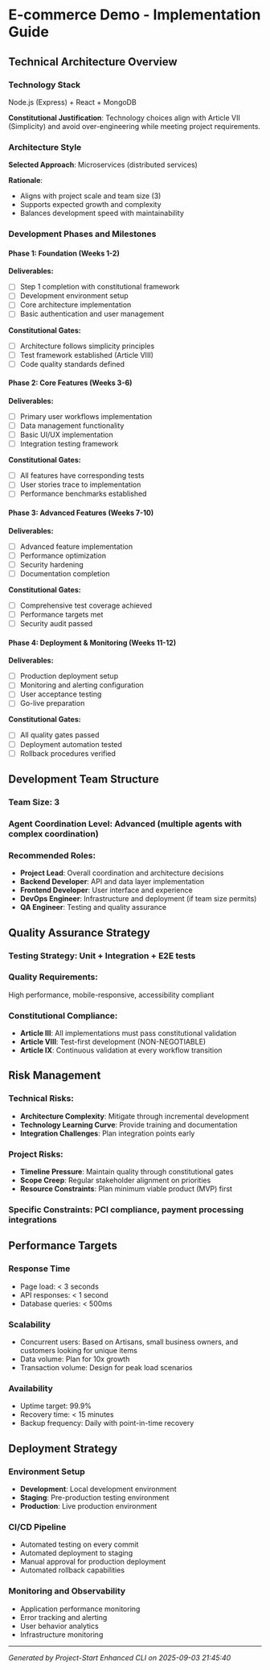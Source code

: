 # E-commerce Demo - Implementation Guide

## Technical Architecture Overview

### Technology Stack
Node.js (Express) + React + MongoDB


**Constitutional Justification**: Technology choices align with Article VII (Simplicity) and avoid over-engineering while meeting project requirements.

### Architecture Style
**Selected Approach**: Microservices (distributed services)

**Rationale**: 
- Aligns with project scale and team size (3)
- Supports expected growth and complexity
- Balances development speed with maintainability

### Development Phases and Milestones

#### Phase 1: Foundation (Weeks 1-2)
**Deliverables:**
- [ ] Step 1 completion with constitutional framework
- [ ] Development environment setup
- [ ] Core architecture implementation
- [ ] Basic authentication and user management

**Constitutional Gates:**
- [ ] Architecture follows simplicity principles
- [ ] Test framework established (Article VIII)
- [ ] Code quality standards defined

#### Phase 2: Core Features (Weeks 3-6)
**Deliverables:**
- [ ] Primary user workflows implementation
- [ ] Data management functionality
- [ ] Basic UI/UX implementation
- [ ] Integration testing framework

**Constitutional Gates:**
- [ ] All features have corresponding tests
- [ ] User stories trace to implementation
- [ ] Performance benchmarks established

#### Phase 3: Advanced Features (Weeks 7-10)
**Deliverables:**
- [ ] Advanced feature implementation
- [ ] Performance optimization
- [ ] Security hardening
- [ ] Documentation completion

**Constitutional Gates:**
- [ ] Comprehensive test coverage achieved
- [ ] Performance targets met
- [ ] Security audit passed

#### Phase 4: Deployment & Monitoring (Weeks 11-12)
**Deliverables:**
- [ ] Production deployment setup
- [ ] Monitoring and alerting configuration
- [ ] User acceptance testing
- [ ] Go-live preparation

**Constitutional Gates:**
- [ ] All quality gates passed
- [ ] Deployment automation tested
- [ ] Rollback procedures verified

## Development Team Structure

### Team Size: 3

### Agent Coordination Level: Advanced (multiple agents with complex coordination)

### Recommended Roles:
- **Project Lead**: Overall coordination and architecture decisions
- **Backend Developer**: API and data layer implementation
- **Frontend Developer**: User interface and experience
- **DevOps Engineer**: Infrastructure and deployment (if team size permits)
- **QA Engineer**: Testing and quality assurance

## Quality Assurance Strategy

### Testing Strategy: Unit + Integration + E2E tests

### Quality Requirements:
High performance, mobile-responsive, accessibility compliant

### Constitutional Compliance:
- **Article III**: All implementations must pass constitutional validation
- **Article VIII**: Test-first development (NON-NEGOTIABLE) 
- **Article IX**: Continuous validation at every workflow transition

## Risk Management

### Technical Risks:
- **Architecture Complexity**: Mitigate through incremental development
- **Technology Learning Curve**: Provide training and documentation
- **Integration Challenges**: Plan integration points early

### Project Risks:
- **Timeline Pressure**: Maintain quality through constitutional gates
- **Scope Creep**: Regular stakeholder alignment on priorities
- **Resource Constraints**: Plan minimum viable product (MVP) first

### Specific Constraints: PCI compliance, payment processing integrations

## Performance Targets

### Response Time
- Page load: < 3 seconds
- API responses: < 1 second
- Database queries: < 500ms

### Scalability
- Concurrent users: Based on Artisans, small business owners, and customers looking for unique items
- Data volume: Plan for 10x growth
- Transaction volume: Design for peak load scenarios

### Availability
- Uptime target: 99.9%
- Recovery time: < 15 minutes
- Backup frequency: Daily with point-in-time recovery

## Deployment Strategy

### Environment Setup
- **Development**: Local development environment
- **Staging**: Pre-production testing environment  
- **Production**: Live production environment

### CI/CD Pipeline
- Automated testing on every commit
- Automated deployment to staging
- Manual approval for production deployment
- Automated rollback capabilities

### Monitoring and Observability
- Application performance monitoring
- Error tracking and alerting
- User behavior analytics
- Infrastructure monitoring

---
*Generated by Project-Start Enhanced CLI on 2025-09-03 21:45:40*
